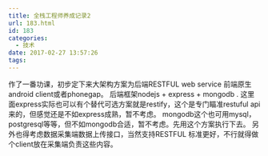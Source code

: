 ```yaml
---
title: 全栈工程师养成记录2
url: 183.html
id: 183
categories:
  - 技术
date: 2017-02-27 13:57:26
tags:
---
```


作了一番功课，初步定下来大架构方案为后端RESTFUL web service 前端原生android client或者phonegap。 后端框架nodejs + express + mongodb . 这里面express实际也可以有个替代可选方案就是restify，这个是专门瞄准restuful api来的，但感觉还是不如express成熟，暂不考虑。 mongodb这个也可用mysql，postgresql等等，但不如mongodb合适，暂不考虑。先用这个方案执行下去。 另外也得考虑数据采集端数据上传接口，当然支持RESTFUL 标准更好，不行就得做个client放在采集端负责这些内容。